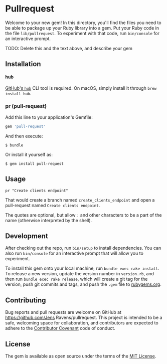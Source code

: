 # Pullrequest

Welcome to your new gem! In this directory, you'll find the files you need to be able to package up your Ruby library into a gem. Put your Ruby code in the file `lib/pullrequest`. To experiment with that code, run `bin/console` for an interactive prompt.

TODO: Delete this and the text above, and describe your gem

## Installation

#### hub

[GitHub's `hub`](https://hub.github.com/) CLI tool is required. On macOS, simply install it through `brew install hub`.

### pr (pull-request)

Add this line to your application's Gemfile:

```ruby
gem 'pull-request'
```

And then execute:

    $ bundle

Or install it yourself as:

    $ gem install pull-request

## Usage

```
pr "Create clients endpoint"
```

That would create a branch named `create_clients_endpoint` and open a pull-request named `Create clients endpoint`.

The quotes are optional, but allow `:` and other characters to be a part of the name (otherwise interpreted by the
shell).

## Development

After checking out the repo, run `bin/setup` to install dependencies. You can also run `bin/console` for an interactive prompt that will allow you to experiment.

To install this gem onto your local machine, run `bundle exec rake install`. To release a new version, update the version number in `version.rb`, and then run `bundle exec rake release`, which will create a git tag for the version, push git commits and tags, and push the `.gem` file to [rubygems.org](https://rubygems.org).

## Contributing

Bug reports and pull requests are welcome on GitHub at https://github.com/Jens Ravens/pullrequest. This project is intended to be a safe, welcoming space for collaboration, and contributors are expected to adhere to the [Contributor Covenant](http://contributor-covenant.org) code of conduct.


## License

The gem is available as open source under the terms of the [MIT License](http://opensource.org/licenses/MIT).

